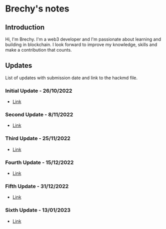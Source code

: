 # Brechy's notes

## Introduction

Hi, I'm Brechy. I'm a web3 developer and I'm passionate about learning and building in blockchain. I look forward to improve my knowledge, skills and make a contribution that counts.

## Updates

List of updates with submission date and link to the hackmd file.

### Initial Update - 26/10/2022

 - [Link](https://hackmd.io/@brech1/epf-update-1)
 
### Second Update - 8/11/2022

 - [Link](https://hackmd.io/@brech1/epf-update-2)
 
### Third Update - 25/11/2022

 - [Link](https://hackmd.io/@brech1/epf-update-3)

 ### Fourth Update - 15/12/2022

 - [Link](https://hackmd.io/@brech1/epf-update-4)

### Fifth Update - 31/12/2022

 - [Link](https://hackmd.io/@brech1/epf-update-5)
 
 ### Sixth Update - 13/01/2023

 - [Link](https://hackmd.io/@brech1/epf-update-6)
